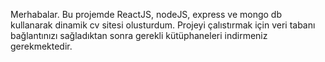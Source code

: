 Merhabalar. Bu projemde ReactJS, nodeJS, express ve mongo db kullanarak dinamik cv sitesi olusturdum.
Projeyi çalıstırmak için veri tabanı bağlantınızı sağladıktan sonra gerekli kütüphaneleri indirmeniz gerekmektedir.

